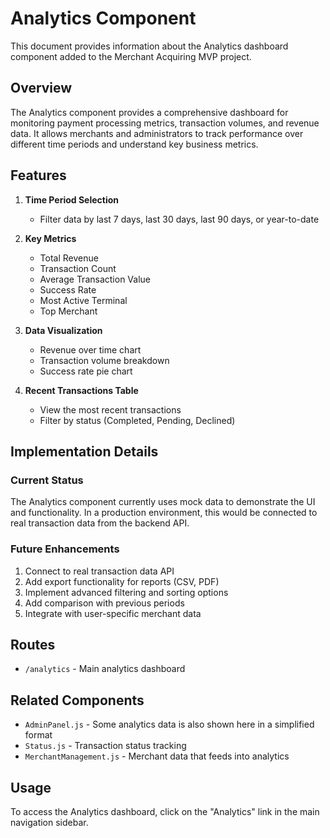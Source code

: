 # Analytics Component

This document provides information about the Analytics dashboard component added to the Merchant Acquiring MVP project.

## Overview

The Analytics component provides a comprehensive dashboard for monitoring payment processing metrics, transaction volumes, and revenue data. It allows merchants and administrators to track performance over different time periods and understand key business metrics.

## Features

1. **Time Period Selection**
   - Filter data by last 7 days, last 30 days, last 90 days, or year-to-date

2. **Key Metrics**
   - Total Revenue
   - Transaction Count
   - Average Transaction Value
   - Success Rate
   - Most Active Terminal
   - Top Merchant

3. **Data Visualization**
   - Revenue over time chart
   - Transaction volume breakdown
   - Success rate pie chart

4. **Recent Transactions Table**
   - View the most recent transactions
   - Filter by status (Completed, Pending, Declined)

## Implementation Details

### Current Status
The Analytics component currently uses mock data to demonstrate the UI and functionality. In a production environment, this would be connected to real transaction data from the backend API.

### Future Enhancements
1. Connect to real transaction data API
2. Add export functionality for reports (CSV, PDF)
3. Implement advanced filtering and sorting options
4. Add comparison with previous periods
5. Integrate with user-specific merchant data

## Routes

- `/analytics` - Main analytics dashboard

## Related Components

- `AdminPanel.js` - Some analytics data is also shown here in a simplified format
- `Status.js` - Transaction status tracking
- `MerchantManagement.js` - Merchant data that feeds into analytics

## Usage

To access the Analytics dashboard, click on the "Analytics" link in the main navigation sidebar.

